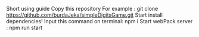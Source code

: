 Short using guide
Copy this repository 
For example : git clone https://github.com/burdaJeka/simpleDigitsGame.git
Start install dependencies!
Input this command on terminal: npm i
Start webPack server : npm run start
